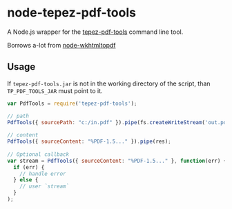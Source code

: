 node-tepez-pdf-tools
================

A Node.js wrapper for the [tepez-pdf-tools](https://github.com/tepez/tepez-pdf-tools) command line tool.  

Borrows a-lot from [node-wkhtmltopdf](https://github.com/devongovett/node-wkhtmltopdf)

## Usage

If `tepez-pdf-tools.jar` is not in the working directory of the script, than `TP_PDF_TOOLS_JAR` must point to it. 

```javascript
var PdfTools = require('tepez-pdf-tools');

// path
PdfTools({ sourcePath: "c:/in.pdf" }).pipe(fs.createWriteStream('out.pdf'));
  
// content
PdfTools({ sourceContent: "%PDF-1.5..." }).pipe(res);
  
// Optional callback
var stream = PdfTools({ sourceContent: "%PDF-1.5..." }, function(err) {
  if (err) {
    // handle error
  } else {
    // user `stream`
  }
);

```


